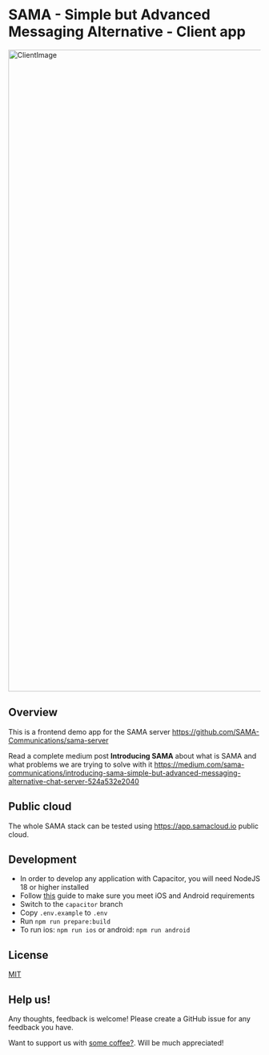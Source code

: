 # SAMA - Simple but Advanced Messaging Alternative - Client app 

<img width="1282" alt="ClientImage" src="https://github.com/SAMA-Communications/sama-client/assets/98953475/fe8dfd1c-462d-46d2-aa24-5792b36e23f2">

## Overview 

This is a frontend demo app for the SAMA server https://github.com/SAMA-Communications/sama-server

Read a complete medium post **Introducing SAMA** about what is SAMA and what problems we are trying to solve with it https://medium.com/sama-communications/introducing-sama-simple-but-advanced-messaging-alternative-chat-server-524a532e2040

## Public cloud

The whole SAMA stack can be tested using https://app.samacloud.io public cloud.

## Development

- In order to develop any application with Capacitor, you will need NodeJS 18 or higher installed
- Follow [this](https://capacitorjs.com/docs/getting-started/environment-setup) guide to make sure you meet iOS and Android requirements
- Switch to the `capacitor` branch
- Copy `.env.example` to `.env`
- Run `npm run prepare:build`
- To run ios: `npm run ios` or android: `npm run android`

## License 

[MIT](LICENSE)

## Help us!

Any thoughts, feedback is welcome! Please create a GitHub issue for any feedback you have.

Want to support us with [some coffee?](https://www.buymeacoffee.com/khomenkoigor). Will be much appreciated! 

